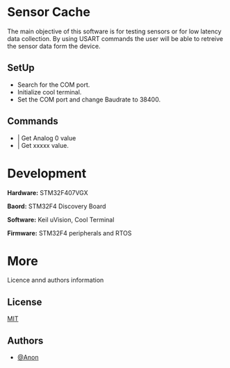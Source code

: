 
# Sensor Cache

The main objective of this software is for testing sensors or for low latency data collection. By using USART commands the user will be able to retreive the sensor data form the device.

## SetUp
- Search for the COM port.
- Initialize cool terminal. 
- Set the COM port and change Baudrate to 38400.

## Commands

- <AN0> | Get Analog 0 value 
- <XXX> | Get xxxxx value.

# Development

**Hardware:** STM32F407VGX

**Baord:** STM32F4 Discovery Board

**Software:** Keil uVision, Cool Terminal

**Firmware:** STM32F4 peripherals and RTOS 

# More

Licence annd authors information

## License
[MIT](https://choosealicense.com/licenses/mit/)

## Authors
- [@Anon](Broke)

